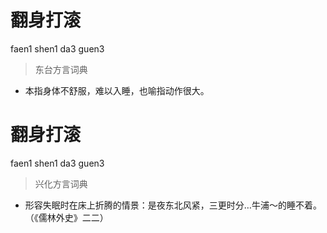 # 翻身打滚
faen1 shen1 da3 guen3
> 东台方言词典
- 本指身体不舒服，难以入睡，也喻指动作很大。

# 翻身打滚
faen1 shen1 da3 guen3
> 兴化方言词典
- 形容失眠时在床上折腾的情景：是夜东北风紧，三更时分…牛浦～的睡不着。（《儒林外史》二二）
